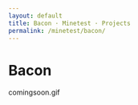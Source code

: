 ```yaml
---
layout: default
title: Bacon · Minetest · Projects
permalink: /minetest/bacon/
---
```


<h1 class="page-title">Bacon</h1>

comingsoon.gif
